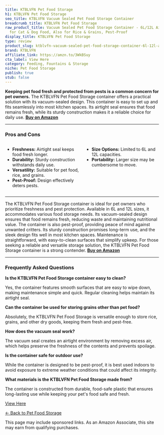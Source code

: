 ```yaml
---
title: KTBLVFN Pet Food Storage
h1: KTBLVFN Pet Food Storage
seo_title: KTBLVFN Vacuum Sealed Pet Food Storage Container
breadcrumb_title: KTBLVFN Pet Food Storage
raw_product_title: Vacuum Sealed Pet Food Storage Container - 6L/12L Airtight Bucket
  for Cat & Dog Food, Also for Rice & Grains, Pest-Proof
display_title: KTBLVFN Pet Food Storage
type: review
product_slug: ktblvfn-vacuum-sealed-pet-food-storage-container-6l-12l-airtight-bucket-139cc6bd
brand: KTBLVFN
affiliate_link: https://amzn.to/3WkBSuy
cta_label: View Here
category: Feeding, Fountains & Storage
niche: Pet Food Storage
publish: true
stub: false
---
```


<div id="intro" class="full-width">
  <p><strong>Keeping pet food fresh and protected from pests is a common concern for pet owners.</strong> The KTBLVFN Pet Food Storage container offers a practical solution with its vacuum-sealed design. This container is easy to set up and fits seamlessly into most kitchen spaces. Its airtight seal ensures that food remains fresh, while its sturdy construction makes it a reliable choice for daily use. <a href="https://amzn.to/3WkBSuy" rel="nofollow sponsored noopener" target="_blank"><strong>Buy on Amazon</strong></a></p>
</div>

<hr />
<h3 id="pros-cons">Pros and Cons</h3>
<div class="pc-grid" style="display:grid;grid-template-columns:1fr 1fr;gap:16px;">
  <ul>
    <li><strong>Freshness:</strong> Airtight seal keeps food fresh longer.</li>
    <li><strong>Durability:</strong> Sturdy construction withstands daily use.</li>
    <li><strong>Versatility:</strong> Suitable for pet food, rice, and grains.</li>
    <li><strong>Pest-Proof:</strong> Design effectively deters pests.</li>
  </ul>
  <ul>
    <li><strong>Size Options:</strong> Limited to 6L and 12L capacities.</li>
    <li><strong>Portability:</strong> Larger size may be cumbersome to move.</li>
  </ul>
</div>
<hr />

<div class="full-width">
  <p>The KTBLVFN Pet Food Storage container is ideal for pet owners who prioritize freshness and pest protection. Available in 6L and 12L sizes, it accommodates various food storage needs. Its vacuum-sealed design ensures that food remains fresh, reducing waste and maintaining nutritional value. The container is also pest-proof, providing peace of mind against unwanted critters. Its sturdy construction promises long-term use, and the sleek design fits well in most kitchen spaces. Maintenance is straightforward, with easy-to-clean surfaces that simplify upkeep. For those seeking a reliable and versatile storage solution, the KTBLVFN Pet Food Storage container is a strong contender. <a href="https://amzn.to/3WkBSuy" rel="nofollow sponsored noopener" target="_blank"><strong>Buy on Amazon</strong></a></p>
</div>

<hr />
<h3 id="faqs">Frequently Asked Questions</h3>

<p><strong>Is the KTBLVFN Pet Food Storage container easy to clean?</strong></p>
<p>Yes, the container features smooth surfaces that are easy to wipe down, making maintenance simple and quick. Regular cleaning helps maintain its airtight seal.</p>

<p><strong>Can the container be used for storing grains other than pet food?</strong></p>
<p>Absolutely, the KTBLVFN Pet Food Storage is versatile enough to store rice, grains, and other dry goods, keeping them fresh and pest-free.</p>

<p><strong>How does the vacuum seal work?</strong></p>
<p>The vacuum seal creates an airtight environment by removing excess air, which helps preserve the freshness of the contents and prevents spoilage.</p>

<p><strong>Is the container safe for outdoor use?</strong></p>
<p>While the container is designed to be pest-proof, it is best used indoors to avoid exposure to extreme weather conditions that could affect its integrity.</p>

<p><strong>What materials is the KTBLVFN Pet Food Storage made from?</strong></p>
<p>The container is constructed from durable, food-safe plastic that ensures long-lasting use while keeping your pet's food safe and fresh.</p>
<p><a class="btn" href="https://amzn.to/3WkBSuy" target="_blank" rel="nofollow sponsored noopener">View Here</a></p>
<p><a href="/roundups/feeding-fountains-storage/pet-food-storage/">← Back to Pet Food Storage</a></p>
<aside class="disclosure">This page may include sponsored links. As an Amazon Associate, this site may earn from qualifying purchases.</aside>
